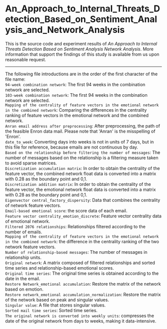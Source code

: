 # An_Approach_to_Internal_Threats_Detection_Based_on_Sentiment_Analysis_and_Network_Analysis
This is the source code and experiment results of *An Approach to Internal Threats Detection Based on Sentiment Analysis Network Analysis*. More information that support the findings of this study is available from us upon reasonable request.<br>

---

The following file introductions are in the order of the first character of the file name:<br>
`94-week combination network`: The first 94 weeks in the combination network are selected.<br>
`103-week combination network`: The first 94 weeks in the combination network are selected.<br>
`Mapping of the centrality of feature vectors in the emotional network in the combined network`: Comparing the differences in the centrality ranking of feature vectors in the emotional network and the combined network.<br>
`Anran email address after preprocessing`: After preprocessing, the path of the feasible Enron data mail. Please note that 'Anran' is the misspelling of 'Enron'.<br>
`date_to_week`: Converting days into weeks is not in units of 7 days, but in this file for reference, because emails are not continuous by day.<br>
`Based on the relationship before filtering the number of messages`: The number of messages based on the relationship is a filtering measure taken to avoid sparse matrices.<br>
`Discretization accumulation matrix`: In order to obtain the centrality of the feature vector, the combined network float data is converted into a matrix with 0.28 as the boundary point and 0,1.<br>
`Discretization addition matrix`: In order to obtain the centrality of the feature vector, the emotional network float data is converted into a matrix with 0.28 as the boundary point and 0,1.<br>
`Eigenvector central_factory_dispersity`: Data that combines the centrality of network feature vectors.<br>
`Email-based emotional score`: the score data of each email.<br>
`Feature vector centrality_emotion_discrete`: Feature vector centrality data of emotional network.<br>
`Filtered 2076 relationships`: Relationships filtered according to the number of emails.<br>
`Mapping of the centrality of feature vectors in the emotional network in the combined network`: the difference in the centrality ranking of the two network feature vectors.<br>
`Number of relationship-based messages`: The number of messages in relationship units.<br>
`Original network`: A matrix composed of filtered relationships and sorted time series and relationship-based emotional scores.<br>
`Original time series`: The original time series is obtained according to the date in the email.<br>
`Restore Network_emotional accumulation`: Restore the matrix of the network based on emotion.<br>
`Restore network_emotional accumulation_normalization`: Restore the matrix of the network based on peak and singular values.<br>
`Singular value`: A file that stores singular values.<br>
`Sorted mail time series`: Sorted time series.<br>
`The original network is converted into weekly units`: compresses the date of the original network from days to weeks, making it data-intensive.<br>
